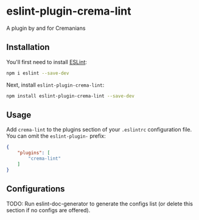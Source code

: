 # eslint-plugin-crema-lint

A plugin by and for Cremanians

## Installation

You'll first need to install [ESLint](https://eslint.org/):

```sh
npm i eslint --save-dev
```

Next, install `eslint-plugin-crema-lint`:

```sh
npm install eslint-plugin-crema-lint --save-dev
```

## Usage

Add `crema-lint` to the plugins section of your `.eslintrc` configuration file. You can omit the `eslint-plugin-` prefix:

```json
{
    "plugins": [
        "crema-lint"
    ]
}
```



## Configurations

<!-- begin auto-generated configs list -->
TODO: Run eslint-doc-generator to generate the configs list (or delete this section if no configs are offered).
<!-- end auto-generated configs list -->


